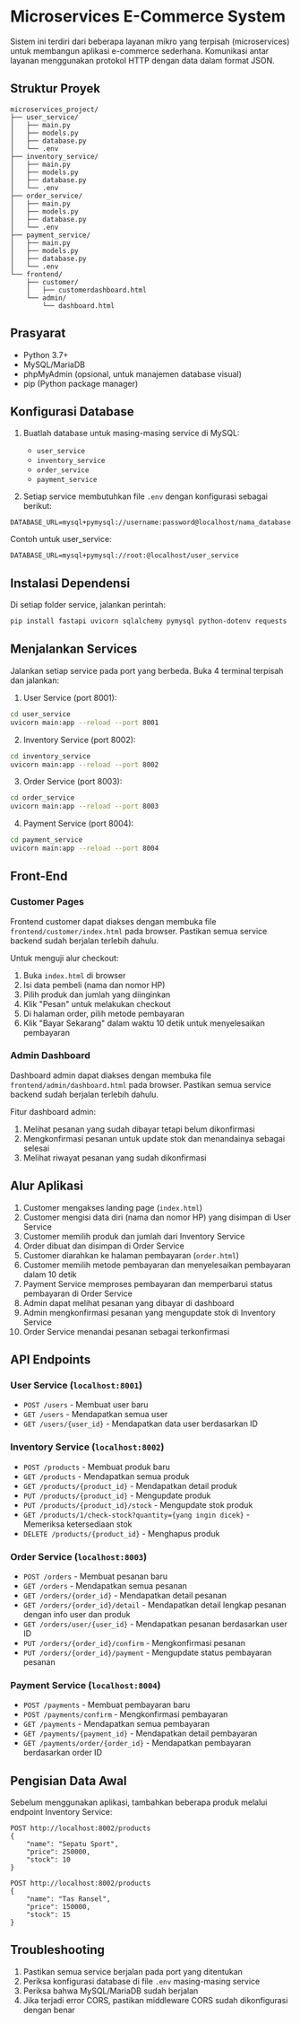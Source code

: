 # Microservices E-Commerce System

Sistem ini terdiri dari beberapa layanan mikro yang terpisah (microservices) untuk membangun aplikasi e-commerce sederhana. Komunikasi antar layanan menggunakan protokol HTTP dengan data dalam format JSON.

## Struktur Proyek

```
microservices_project/
├── user_service/
│   ├── main.py
│   ├── models.py
│   ├── database.py
│   └── .env
├── inventory_service/
│   ├── main.py
│   ├── models.py
│   ├── database.py
│   └── .env
├── order_service/
│   ├── main.py
│   ├── models.py
│   ├── database.py
│   └── .env
├── payment_service/
│   ├── main.py
│   ├── models.py
│   ├── database.py
│   └── .env
└── frontend/
    ├── customer/
    │   ├── customerdashboard.html
    └── admin/
        └── dashboard.html
```

## Prasyarat

- Python 3.7+
- MySQL/MariaDB
- phpMyAdmin (opsional, untuk manajemen database visual)
- pip (Python package manager)

## Konfigurasi Database

1. Buatlah database untuk masing-masing service di MySQL:
   - `user_service`
   - `inventory_service`
   - `order_service`
   - `payment_service`

2. Setiap service membutuhkan file `.env` dengan konfigurasi sebagai berikut:
```
DATABASE_URL=mysql+pymysql://username:password@localhost/nama_database
```

Contoh untuk user_service:
```
DATABASE_URL=mysql+pymysql://root:@localhost/user_service
```

## Instalasi Dependensi

Di setiap folder service, jalankan perintah:

```bash
pip install fastapi uvicorn sqlalchemy pymysql python-dotenv requests
```

## Menjalankan Services

Jalankan setiap service pada port yang berbeda. Buka 4 terminal terpisah dan jalankan:

1. User Service (port 8001):
```bash
cd user_service
uvicorn main:app --reload --port 8001
```

2. Inventory Service (port 8002):
```bash
cd inventory_service
uvicorn main:app --reload --port 8002
```

3. Order Service (port 8003):
```bash
cd order_service
uvicorn main:app --reload --port 8003
```

4. Payment Service (port 8004):
```bash
cd payment_service
uvicorn main:app --reload --port 8004
```

## Front-End

### Customer Pages

Frontend customer dapat diakses dengan membuka file `frontend/customer/index.html` pada browser. Pastikan semua service backend sudah berjalan terlebih dahulu.

Untuk menguji alur checkout:
1. Buka `index.html` di browser
2. Isi data pembeli (nama dan nomor HP)
3. Pilih produk dan jumlah yang diinginkan
4. Klik "Pesan" untuk melakukan checkout
5. Di halaman order, pilih metode pembayaran
6. Klik "Bayar Sekarang" dalam waktu 10 detik untuk menyelesaikan pembayaran

### Admin Dashboard

Dashboard admin dapat diakses dengan membuka file `frontend/admin/dashboard.html` pada browser. Pastikan semua service backend sudah berjalan terlebih dahulu.

Fitur dashboard admin:
1. Melihat pesanan yang sudah dibayar tetapi belum dikonfirmasi
2. Mengkonfirmasi pesanan untuk update stok dan menandainya sebagai selesai
3. Melihat riwayat pesanan yang sudah dikonfirmasi

## Alur Aplikasi

1. Customer mengakses landing page (`index.html`)
2. Customer mengisi data diri (nama dan nomor HP) yang disimpan di User Service
3. Customer memilih produk dan jumlah dari Inventory Service
4. Order dibuat dan disimpan di Order Service
5. Customer diarahkan ke halaman pembayaran (`order.html`) 
6. Customer memilih metode pembayaran dan menyelesaikan pembayaran dalam 10 detik
7. Payment Service memproses pembayaran dan memperbarui status pembayaran di Order Service
8. Admin dapat melihat pesanan yang dibayar di dashboard
9. Admin mengkonfirmasi pesanan yang mengupdate stok di Inventory Service
10. Order Service menandai pesanan sebagai terkonfirmasi

## API Endpoints

### User Service (`localhost:8001`)
- `POST /users` - Membuat user baru
- `GET /users` - Mendapatkan semua user
- `GET /users/{user_id}` - Mendapatkan data user berdasarkan ID

### Inventory Service (`localhost:8002`)
- `POST /products` - Membuat produk baru 
- `GET /products` - Mendapatkan semua produk
- `GET /products/{product_id}` - Mendapatkan detail produk
- `PUT /products/{product_id}` - Mengupdate produk
- `PUT /products/{product_id}/stock` - Mengupdate stok produk
- `GET /products/1/check-stock?quantity={yang ingin dicek}` - Memeriksa ketersediaan stok
- `DELETE /products/{product_id}` - Menghapus produk

### Order Service (`localhost:8003`)
- `POST /orders` - Membuat pesanan baru
- `GET /orders` - Mendapatkan semua pesanan
- `GET /orders/{order_id}` - Mendapatkan detail pesanan
- `GET /orders/{order_id}/detail` - Mendapatkan detail lengkap pesanan dengan info user dan produk
- `GET /orders/user/{user_id}` - Mendapatkan pesanan berdasarkan user ID
- `PUT /orders/{order_id}/confirm` - Mengkonfirmasi pesanan
- `PUT /orders/{order_id}/payment` - Mengupdate status pembayaran pesanan

### Payment Service (`localhost:8004`)
- `POST /payments` - Membuat pembayaran baru
- `POST /payments/confirm` - Mengkonfirmasi pembayaran
- `GET /payments` - Mendapatkan semua pembayaran
- `GET /payments/{payment_id}` - Mendapatkan detail pembayaran
- `GET /payments/order/{order_id}` - Mendapatkan pembayaran berdasarkan order ID

## Pengisian Data Awal

Sebelum menggunakan aplikasi, tambahkan beberapa produk melalui endpoint Inventory Service:

```
POST http://localhost:8002/products
{
    "name": "Sepatu Sport",
    "price": 250000,
    "stock": 10
}
```

```
POST http://localhost:8002/products
{
    "name": "Tas Ransel",
    "price": 150000,
    "stock": 15
}
```

## Troubleshooting

1. Pastikan semua service berjalan pada port yang ditentukan
2. Periksa konfigurasi database di file `.env` masing-masing service
3. Periksa bahwa MySQL/MariaDB sudah berjalan
4. Jika terjadi error CORS, pastikan middleware CORS sudah dikonfigurasi dengan benar